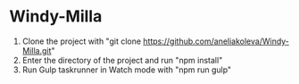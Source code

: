 # Windy-Milla

1. Clone the project with "git clone https://github.com/aneliakoleva/Windy-Milla.git"
2. Enter the directory of the project and run "npm install"
3. Run Gulp taskrunner in Watch mode with "npm run gulp"